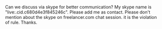Can we discuss via skype for better communication?
My skype name is "live:.cid.c680d4e3f845246c".
Please add me as contact.
Please don't mention about the skype on freelancer.com chat session. it is the violation of rule.
Thanks.
